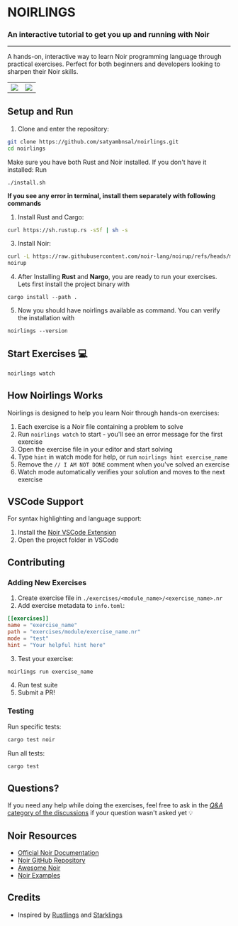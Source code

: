 # NOIRLINGS

### An interactive tutorial to get you up and running with Noir

---

A hands-on, interactive way to learn Noir programming language through practical exercises. Perfect for both beginners and developers looking to sharpen their Noir skills.

<table>
  <tr>
    <td>
      <a href="https://twitter.com/intent/follow?screen_name=NoirLang">
         <img src="https://img.shields.io/twitter/follow/NoirLang?label=Follow Noir&style=social" />
      </a >
      </td>
    <td>
        <a href="https://twitter.com/intent/follow?screen_name=satyambnsal">
            <img src="https://img.shields.io/twitter/follow/shrameetweets?label=Follow%20Satyam&style=social" />
        </a>
    </td>
  <tr>
<table>

## Setup and Run

1. Clone and enter the repository:

```sh
git clone https://github.com/satyambnsal/noirlings.git
cd noirlings
```

Make sure you have both Rust and Noir installed. If you don't have it installed:
Run
 ```
 ./install.sh
 ``` 

**If you see any error in terminal, install them separately with following commands**
1. Install Rust and Cargo:

```sh
curl https://sh.rustup.rs -sSf | sh -s
```
3. Install Noir:

```sh
curl -L https://raw.githubusercontent.com/noir-lang/noirup/refs/heads/main/install | bash
noirup
```

4. After Installing **Rust** and **Nargo**, you are ready to run your exercises. Lets first install the project binary with
```
cargo install --path .
```

5. Now you should have noirlings available as command. You can verify the installation with
```
noirlings --version
```


## Start Exercises 💻

```sh
noirlings watch 
```



## How Noirlings Works

Noirlings is designed to help you learn Noir through hands-on exercises:

1. Each exercise is a Noir file containing a problem to solve
2. Run `noirlings watch` to start - you'll see an error message for the first exercise
3. Open the exercise file in your editor and start solving
4. Type `hint` in watch mode for help, or run `noirlings hint exercise_name`
5. Remove the `// I AM NOT DONE` comment when you've solved an exercise
6. Watch mode automatically verifies your solution and moves to the next exercise

## VSCode Support

For syntax highlighting and language support:

1. Install the [Noir VSCode Extension](https://marketplace.visualstudio.com/items?itemName=noir-lang.noir-programming-language)
2. Open the project folder in VSCode

## Contributing

### Adding New Exercises

1. Create exercise file in `./exercises/<module_name>/<exercise_name>.nr`
2. Add exercise metadata to `info.toml`:

```toml
[[exercises]]
name = "exercise_name"
path = "exercises/module/exercise_name.nr"
mode = "test"
hint = "Your helpful hint here"
```

3. Test your exercise:

```sh
noirlings run exercise_name
```

4. Run test suite
5. Submit a PR!

### Testing

Run specific tests:

```sh
cargo test noir
```

Run all tests:

```sh
cargo test
```

## Questions?

If you need any help while doing the exercises, feel free to ask in the [_Q&A_ category of the discussions](https://github.com/satyambnsal/noirlings/discussions/) if your question wasn't asked yet 💡

## Noir Resources

- [Official Noir Documentation](https://noir-lang.org/docs)
- [Noir GitHub Repository](https://github.com/noir-lang/noir)
- [Awesome Noir](https://github.com/noir-lang/awesome-noir)
- [Noir Examples](https://github.com/noir-lang/noir/tree/master/examples)

## Credits

- Inspired by [Rustlings](https://github.com/rust-lang/rustlings) and [Starklings](https://github.com/shramee/starklings-cairo1)
